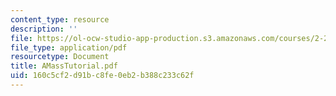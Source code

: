 ```yaml
---
content_type: resource
description: ''
file: https://ol-ocw-studio-app-production.s3.amazonaws.com/courses/2-20-marine-hydrodynamics-13-021-spring-2005/160c5cf2d91bc8fe0eb2b388c233c62f_AMassTutorial.pdf
file_type: application/pdf
resourcetype: Document
title: AMassTutorial.pdf
uid: 160c5cf2-d91b-c8fe-0eb2-b388c233c62f
---
```

